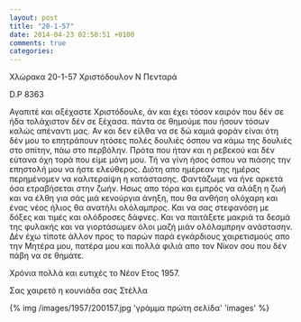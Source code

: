 ```yaml
---
layout: post
title: "20-1-57"
date: 2014-04-23 02:50:51 +0100
comments: true
categories: 
---
```


Χλώρακα 20-1-57 Χριστόδουλον Ν Πενταρά

D.P 8363

Αγαπιτέ και αξέχαστε Χριστόδουλε, άν και έχει τόσον καιρόν που δέν σε ήδα τολάχιστον δέν σε ξέχασα. πάντα σε θημούμε που ήσουν τόσων καλώς απέναντι μας. Αν και δεν είλθα να σε δώ καμιά φοράν είναι ότη δέν μου το επητράπουν ητόσες πολές δουλιές όσπου να κάμω της δουλιές στο σπίτην, πάω στο περβόλην. Πρότα που ήταν και η ρεβεκού και δέν εύτανα όχη τορά που είμε μόνη μου. Τή να γίνη ήσος όσπου να πιάσης την επηστολή μου να ήστε ελεύθερος. Διότη απο ημέρεαν της ημέρας περημένομεν να καλιτεραίψη η κατάστασης. Φαντάζωμε να ήνε αρκετά όσα ετραβήσεται στην ζωήν. Ησως απο τόρα και εμπρός να αλάξη η ζωή και να έλθη για σάς μιά κενούργια άνηξη, που θα ανθήση ολόχαρη και ένας νέος ήλιος θα ανατήλι ολόλαμπρος. Και να σας στεφανόση με δόξες και τιμές και ολόδροσες δάφνες. Και να παιτάξετε μακριά τα δεσμά της φυλακής και να γιορτάσωμεν όλοι μαζή μιάν ολόλαμπρην ανάστασην.
Δέν έχω τίποτε άλλον προς το παρών παρά εγκάρδιους χαιρετισμούς απο την Μητέρα μου, πατέρα μου και πολλά φιλιά απο τον Νίκον σου που δέν πάβη να σε θημάτε.

Χρόνια πολλά και ευτιχές το Νέον Ετος 1957.

Σας χαιρετό η κουνιάδα σας Στέλλα

{% img /images/1957/200157.jpg 'γράμμα πρώτη σελίδα' 'images' %}
